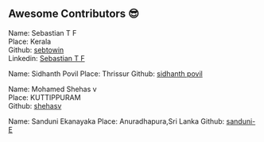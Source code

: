 ## Awesome Contributors :sunglasses:

Name: Sebastian T F  
Place: Kerala  
Github: [sebtowin](https://github.com/sebtowin)  
Linkedin: [Sebastian T F](https://www.linkedin.com/in/sebastiantf/)

Name: Sidhanth Povil
Place: Thrissur
Github: [sidhanth povil](https://github.com/anil35612)


Name: Mohamed Shehas v	
Place: KUTTIPPURAM	
Github: [shehasv](https://github.com/shehasv)

Name: Sanduni Ekanayaka
Place: Anuradhapura,Sri Lanka
Github: [sanduni-E](https://github.com/sanduni-E)

